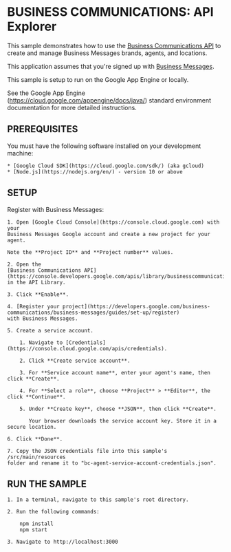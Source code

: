 # BUSINESS COMMUNICATIONS: API Explorer

This sample demonstrates how to use the [Business Communications API](https://businesscommunications.googleapis.com)
to create and manage Business Messages brands, agents, and locations.

This application assumes that you're signed up with
[Business Messages](https://developers.google.com/business-communications/business-messages/guides/set-up/register).

This sample is setup to run on the Google App Engine or locally.

See the Google App Engine (https://cloud.google.com/appengine/docs/java/) standard environment
documentation for more detailed instructions.


## PREREQUISITES

You must have the following software installed on your development machine:

	* [Google Cloud SDK](https://cloud.google.com/sdk/) (aka gcloud)
	* [Node.js](https://nodejs.org/en/) - version 10 or above


## SETUP

Register with Business Messages:

    1. Open [Google Cloud Console](https://console.cloud.google.com) with your
    Business Messages Google account and create a new project for your agent.

    Note the **Project ID** and **Project number** values.

    2. Open the
    [Business Communications API](https://console.developers.google.com/apis/library/businesscommunications.googleapis.com)
    in the API Library.

    3. Click **Enable**.

    4. [Register your project](https://developers.google.com/business-communications/business-messages/guides/set-up/register)
    with Business Messages.

    5. Create a service account.

        1. Navigate to [Credentials](https://console.cloud.google.com/apis/credentials).
    
        2. Click **Create service account**.
    
        3. For **Service account name**, enter your agent's name, then click **Create**.
    
        4. For **Select a role**, choose **Project** > **Editor**, the click **Continue**.
    
        5. Under **Create key**, choose **JSON**, then click **Create**.
    
           Your browser downloads the service account key. Store it in a secure location.

    6. Click **Done**.

    7. Copy the JSON credentials file into this sample's /src/main/resources
    folder and rename it to "bc-agent-service-account-credentials.json".


## RUN THE SAMPLE

	1. In a terminal, navigate to this sample's root directory.

	2. Run the following commands:

	    npm install
	    npm start

	3. Navigate to http://localhost:3000
